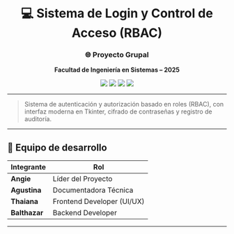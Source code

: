 <div align="center">

# 💻 Sistema de Login y Control de Acceso (RBAC)

### 🌐 Proyecto Grupal
**Facultad de Ingeniería en Sistemas – 2025**

<img src="https://img.shields.io/badge/Python-3.10%2B-blue?logo=python">
<img src="https://img.shields.io/badge/Tkinter-UI%20Framework-yellow?logo=tkinter">
<img src="https://img.shields.io/badge/POO-SOLID-green?logo=object-oriented-programming">
<img src="https://img.shields.io/badge/Proyecto%20Académico-Universitario-purple">

---

</div>

> Sistema de autenticación y autorización basado en roles (RBAC), con interfaz moderna en Tkinter, cifrado de contraseñas y registro de auditoría.

---

## 👥 **Equipo de desarrollo**
| Integrante | Rol |
|-------------|-----|
| **Angie** | Líder del Proyecto |
| **Agustina** | Documentadora Técnica |
| **Thaiana** | Frontend Developer (UI/UX) |
| **Balthazar** | Backend Developer |

---

